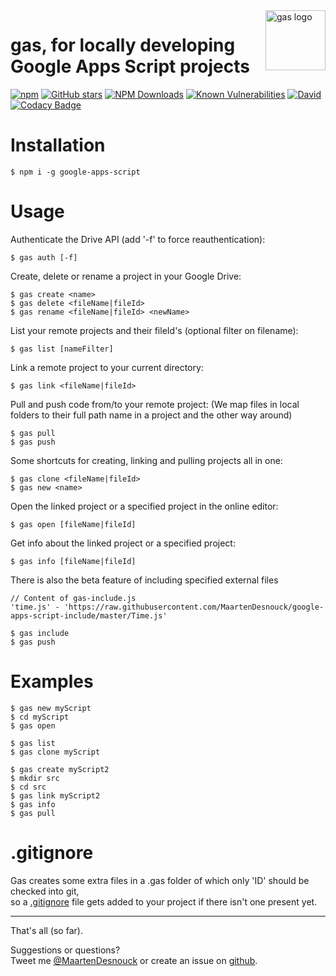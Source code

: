 <img src="https://raw.githubusercontent.com/MaartenDesnouck/google-apps-script/master/images/logo/gas-logo.png" alt="gas logo" title="gas" align="right" height="96" width="96"/>

# gas, for locally developing Google Apps Script projects

[![npm](https://img.shields.io/npm/v/google-apps-script.svg)](https://www.npmjs.com/package/google-apps-script)
[![GitHub stars](https://img.shields.io/github/stars/MaartenDesnouck/google-apps-script.svg?style=social&label=Star)](https://github.com/MaartenDesnouck/google-apps-script)
[![NPM Downloads](https://img.shields.io/npm/dt/google-apps-script.svg?style=flat)](https://www.npmjs.org/package/google-apps-script)
[![Known Vulnerabilities](https://snyk.io/test/npm/google-apps-script/badge.svg?style=flat)](https://snyk.io/test/npm/google-apps-script)
[![David](https://img.shields.io/david/MaartenDesnouck/google-apps-script.svg)](https://david-dm.org/MaartenDesnouck/google-apps-script)
[![Codacy Badge](https://api.codacy.com/project/badge/Grade/fe9e115d56ab4dada6c22c804d5f2db9)](https://www.codacy.com/app/MaartenDesnouck/google-apps-script/dashboard)
# Installation

```
$ npm i -g google-apps-script
```

# Usage

Authenticate the Drive API (add '-f' to force reauthentication):

```
$ gas auth [-f]
```

Create, delete or rename a project in your Google Drive:

```
$ gas create <name>
$ gas delete <fileName|fileId>
$ gas rename <fileName|fileId> <newName>
```

List your remote projects and their fileId's (optional filter on filename):

```
$ gas list [nameFilter]
```

Link a remote project to your current directory:

```
$ gas link <fileName|fileId>
```

Pull and push code from/to your remote project:
(We map files in local folders to their full path name in a project and the other way around)

```
$ gas pull
$ gas push
```

Some shortcuts for creating, linking and pulling projects all in one:

```
$ gas clone <fileName|fileId>
$ gas new <name>
```

Open the linked project or a specified project in the online editor:

```
$ gas open [fileName|fileId]
```

Get info about the linked project or a specified project:

````
$ gas info [fileName|fileId]
````

There is also the beta feature of including specified external files
```
// Content of gas-include.js
'time.js' - 'https://raw.githubusercontent.com/MaartenDesnouck/google-apps-script-include/master/Time.js'

$ gas include
$ gas push
```

# Examples

```
$ gas new myScript
$ cd myScript
$ gas open
```

```
$ gas list
$ gas clone myScript
```

```
$ gas create myScript2
$ mkdir src
$ cd src
$ gas link myScript2
$ gas info
$ gas pull
```

# .gitignore

Gas creates some extra files in a .gas folder of which only 'ID' should be checked into git,   
 so a  [.gitignore](https://github.com/MaartenDesnouck/google-apps-script/blob/master/gas.gitignore) file gets added to your project if there isn't one present yet.

<hr>
That's all (so far).

Suggestions or questions?<br>
Tweet me [@MaartenDesnouck](https://twitter.com/MaartenDesnouck) or create an issue on [github](https://github.com/MaartenDesnouck/google-apps-script/issues/new).
